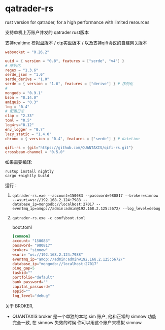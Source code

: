 # qatrader-rs

rust version for qatrader, for a high performance with limited resources


支持单机上万账户并发的 qatrader rust版本

支持realtime 模拟盘版本 / ctp实盘版本 / 以及支持qifi协议的自建网关版本



```toml
websocket = "0.26.2"

uuid = { version = "0.8", features = ["serde", "v4"] }
# 序列化
regex = "1.3.6"
serde_json = "1.0"
serde_derive = "1.0"
serde = { version = "1.0", features = ["derive"] } # 序列化
#
mongodb = "0.9.1"
bson = "0.14.0"
amiquip = "0.3"
log = "0.4"
# 配置日志
clap = "2.33"
toml = "0.5"
log4rs="0.12"
env_logger = "0.7"
lazy_static = "1.4.0"
chrono = { version = "0.4", features = ["serde"] } # datetime

qifi-rs = {git="https://github.com/QUANTAXIS/qifi-rs.git"}
crossbeam-channel = "0.5.0"

```


如果需要编译:


```
rustup install nightly
cargo +nightly build

```

运行：

1.
    ```
    qatrader-rs.exe --account=150083 --password=980817 --broker=simnow --wsuri=ws://192.168.2.124:7988 --database_ip=mongodb://localhost:27017 --eventmq_ip=amqp://admin:admin@192.168.2.125:5672/ --log_level=debug
    ```

2.
    ```
    qatrader-rs.exe -c conf\boot.toml
    ```
   boot.toml
    ```toml
    [common]
    account= "150083"
    password= "980817"
    broker= "simnow"
    wsuri= "ws://192.168.2.124:7988"
    eventmq_ip="amqp://admin:admin@192.168.2.125:5672/"
    database_ip="mongodb://localhost:27017"
    ping_gap=5
    taskid=""
    portfolio="default"
    bank_password=""
    capital_password=""
    appid=""
    log_level="debug"
    ``` 

关于 BROKER,  

- QUANTAXIS  broker 是一个单独的本地 sim 账户, 他和正常的 simnow 功能完全一致, 在 simnow 失效的时候 你可以用这个账户来模拟 simnow



